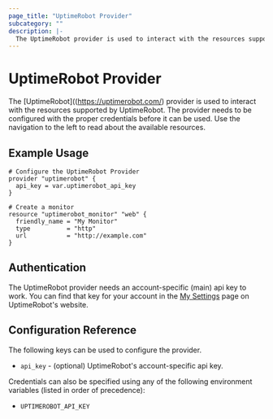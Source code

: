 ```yaml
---
page_title: "UptimeRobot Provider"
subcategory: ""
description: |-
  The UptimeRobot provider is used to interact with the resources supported by UptimeRobot. The provider needs to be configured with the proper credentials before it can be used.
---
```


# UptimeRobot Provider
The [UptimeRobot]((https://uptimerobot.com/) provider is used to interact with the resources supported by UptimeRobot. The provider needs to be configured with the proper credentials before it can be used.
Use the navigation to the left to read about the available resources.

## Example Usage

```hcl
# Configure the UptimeRobot Provider
provider "uptimerobot" {
  api_key = var.uptimerobot_api_key
}

# Create a monitor
resource "uptimerobot_monitor" "web" {
  friendly_name = "My Monitor"
  type          = "http"
  url           = "http://example.com"
}
```

## Authentication
The UptimeRobot provider needs an account-specific (main) api key to work. You can find that key for your account in the [My Settings](https://uptimerobot.com/dashboard#mySettings) page on UptimeRobot's website.

## Configuration Reference

The following keys can be used to configure the provider.

* `api_key` - (optional) UptimeRobot's account-specific api key.

Credentials can also be specified using any of the following environment variables (listed in order of precedence):

* `UPTIMEROBOT_API_KEY`

